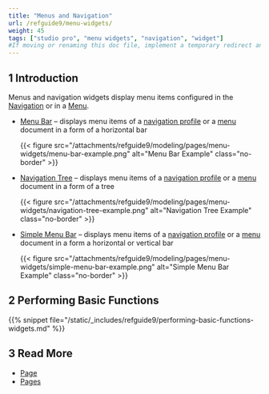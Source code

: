 ```yaml
---
title: "Menus and Navigation"
url: /refguide9/menu-widgets/
weight: 45
tags: ["studio pro", "menu widgets", "navigation", "widget"]
#If moving or renaming this doc file, implement a temporary redirect and let the respective team know they should update the URL in the product. See Mapping to Products for more details.
---
```


## 1 Introduction

Menus and navigation widgets display menu items configured in the [Navigation](/refguide9/navigation/) or in a [Menu](/refguide9/menu/).

* [Menu Bar](/refguide9/menu-bar/) – displays menu items of a [navigation profile](/refguide9/navigation/#profiles) or a [menu](/refguide9/menu/) document in a form of a horizontal bar

    {{< figure src="/attachments/refguide9/modeling/pages/menu-widgets/menu-bar-example.png" alt="Menu Bar Example" class="no-border" >}}

* [Navigation Tree](/refguide9/navigation-tree/) – displays menu items of a [navigation profile](/refguide9/navigation/#profiles) or a [menu](/refguide9/menu/) document in a form of a tree

    {{< figure src="/attachments/refguide9/modeling/pages/menu-widgets/navigation-tree-example.png" alt="Navigation Tree Example" class="no-border" >}}

* [Simple Menu Bar](/refguide9/simple-menu-bar/) – displays menu items of a [navigation profile](/refguide9/navigation/#profiles) or a [menu](/refguide9/menu/) document in a form a horizontal or vertical bar 

    {{< figure src="/attachments/refguide9/modeling/pages/menu-widgets/simple-menu-bar-example.png" alt="Simple Menu Bar Example" class="no-border" >}}

## 2 Performing Basic Functions

{{% snippet file="/static/_includes/refguide9/performing-basic-functions-widgets.md" %}}

## 3 Read More

* [Page](/refguide9/page/)
* [Pages](/refguide9/pages/)
